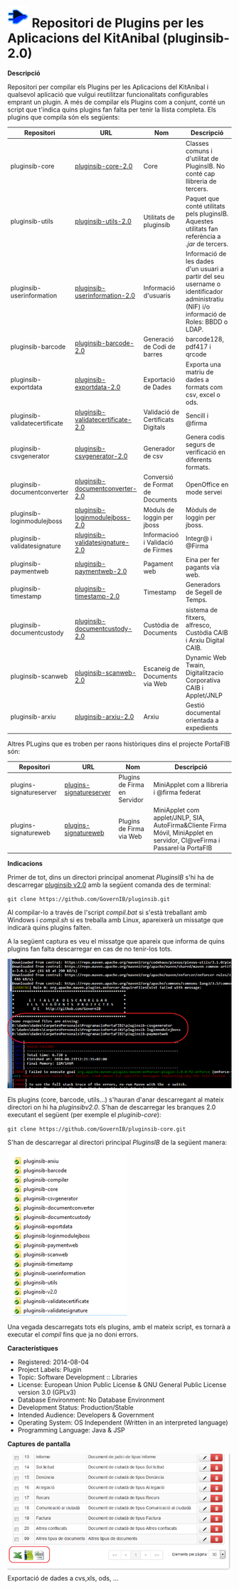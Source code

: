 

# ![Logo](https://github.com/GovernIB/maven/raw/binaris/pluginsib/projectinfo_Attachments/icon.jpg) Repositori de Plugins per les Aplicacions del KitAnibal  (pluginsib-2.0)

**Descripció**

Repositori per compilar els Plugins per les Aplicacions del KitAnibal i qualsevol aplicació que vulgui reutilitzar funcionalitats configurables emprant un plugin. A més de compilar els Plugins com a conjunt, conté un script que t'indica quins plugins fan falta per tenir la llista completa. Els plugins que compila són els següents:

Repositori | URL | Nom | Descripció
------------ | ------------- | ------------- | -------------
pluginsib-core | [pluginsib-core-2.0](https://github.com/GovernIB/pluginsib-core/tree/pluginsib-core-2.0) | Core | Classes comuns i d'utilitat de PluginsIB. No conté cap llibreria de tercers. 
pluginsib-utils | [pluginsib-utils-2.0](https://github.com/GovernIB/pluginsib-utils/tree/pluginsib-utils-2.0) | Utilitats de pluginsib | Paquet que conté utilitats pels pluginsIB. Aquestes utilitats fan referència a _.jar_ de tercers.
pluginsib-userinformation | [pluginsib-userinformation-2.0](https://github.com/GovernIB/pluginsib-userinformation/tree/pluginsib-userinformation-2.0) | Informació d'usuaris | Informació de les dades d'un usuari a partir del seu username o identificador administratiu (NIF) i/o informació de Roles: BBDD o LDAP.
pluginsib-barcode | [pluginsib-barcode-2.0](https://github.com/GovernIB/pluginsib-barcode/tree/pluginsib-barcode-2.0) |  Generació de Codi de barres | barcode128, pdf417 i qrcode
pluginsib-exportdata | [pluginsib-exportdata-2.0](https://github.com/GovernIB/pluginsib-exportdata/tree/pluginsib-exportdata-2.0) | Exportació de Dades | Exporta una matriu de dades a formats com csv, excel o ods.
pluginsib-validatecertificate | [pluginsib-validatecertificate-2.0](https://github.com/GovernIB/pluginsib-validatecertificate/tree/pluginsib-validatecertificate-2.0) | Validació de Certificats Digitals | Sencill i @firma
pluginsib-csvgenerator | [pluginsib-csvgenerator-2.0](https://github.com/GovernIB/pluginsib-csvgenerator/tree/pluginsib-csvgenerator-2.0) | Generador de csv | Genera codis segurs de verificació en diferents formats.
pluginsib-documentconverter | [pluginsib-documentconverter-2.0](https://github.com/GovernIB/pluginsib-documentconverter/tree/pluginsib-documentconverter-2.0) | Conversió de Format de Documents | OpenOffice en mode servei
pluginsib-loginmodulejboss | [pluginsib-loginmodulejboss-2.0](https://github.com/GovernIB/pluginsib-loginmodulejboss/tree/pluginsib-loginmodulejboss-2.0) | Mòduls de loggin per jboss | Mòduls de loggin per jboss.
pluginsib-validatesignature | [pluginsib-validatesignature-2.0](https://github.com/GovernIB/pluginsib-validatesignature/tree/pluginsib-validatesignature-2.0) |  Informacioó i Validació de Firmes | Integr@ i @Firma
pluginsib-paymentweb | [pluginsib-paymentweb-2.0](https://github.com/GovernIB/pluginsib-paymentweb/tree/pluginsib-paymentweb-2.0) | Pagament web | Eina per fer pagants vía web.
pluginsib-timestamp | [pluginsib-timestamp-2.0](https://github.com/GovernIB/pluginsib-timestamp/tree/pluginsib-timestamp-2.0) | Timestamp | Generadors de Segell de Temps.
pluginsib-documentcustody | [pluginsib-documentcustody-2.0](https://github.com/GovernIB/pluginsib-documentcustody/tree/pluginsib-documentcustody-2.0) | Custòdia de Documents | sistema de fitxers, alfresco, Custòdia CAIB i Arxiu Digital CAIB.
pluginsib-scanweb | [pluginsib-scanweb-2.0](https://github.com/GovernIB/pluginsib-scanweb/tree/pluginsib-scanweb-2.0) | Escaneig de Documents via Web | Dynamic Web Twain, Digitalitzacio Corporativa CAIB i Applet/JNLP
pluginsib-arxiu | [pluginsib-arxiu-2.0](https://github.com/GovernIB/pluginsib-arxiu/tree/pluginsib-arxiu-2.0) | Arxiu | Gestió documental orientada a expedients

Altres PLugins que es troben per raons històriques dins el projecte PortaFIB són:

   Repositori | URL | Nom | Descripció
------------ | ------------- | ------------- | -------------
plugins-signatureserver | [plugins-signatureserver](https://github.com/GovernIB/portafib/tree/portafib-2.0/plugins-signatureserver) | Plugins de Firma en Servidor | MiniApplet com a llibreria i @firma federat
plugins-signatureweb | [plugins-signatureweb](https://github.com/GovernIB/portafib/tree/portafib-2.0/plugins-signatureweb) | Plugins de Firma via Web | MiniApplet com applet/JNLP, SIA, AutoFirma&Cliente Firma Móvil, MiniApplet en servidor, Cl@veFirma i Passarel·la PortaFIB



**Indicacions**

Primer de tot, dins un directori principal anomenat _PluginsIB_ s'hi ha de descarregar [pluginsib v2.0](https://github.com/GovernIB/pluginsib/tree/pluginsib-2.0) amb la següent comanda des de terminal:

`git clone https://github.com/GovernIB/pluginsib.git`

Al compilar-lo a través de l'script _compil.bat_ si s'està treballant amb Windows i _compil.sh_ si es treballa amb Linux, apareixerà un missatge que indicarà quins plugins falten. 

A la següent captura es veu el missatge que apareix que informa de quins plugins fan falta descarregar en cas de no tenir-los tots. 

![captura plugins](https://github.com/GovernIB/pluginsib/blob/pluginsib-2.0/resources/captura.png)

Els plugins (core, barcode, utils...) s'hauran d'anar descarregant al mateix directori on hi ha _pluginsibv2.0_. S'han de descarregar les branques 2.0 executant el següent (per exemple el _pluginib-core_):

`git clone https://github.com/GovernIB/pluginsib-core.git`


S'han de descarregar al directori principal _PluginsIB_ de la següent manera:

![arbre](https://github.com/GovernIB/pluginsib/blob/pluginsib-2.0/resources/arbre.png)

Una vegada descarregats tots els plugins, amb el mateix script, es tornarà a executar el _compil_ fins que ja no doni errors. 



**Característiques**

* Registered: 2014-08-04
* Project Labels: Plugin 
* Topic: Software Development :: Libraries
* License:  European Union Public License &  GNU General Public License version 3.0 (GPLv3)
* Database Environment: No Database Environment
* Development Status: Production/Stable
* Intended Audience: Developers & Government
* Operating System: OS Independent (Written in an interpreted language)
* Programming Language: Java & JSP


**Captures de pantalla**

![Exportació de dades a cvs,xls, ods, ...](https://github.com/GovernIB/maven/raw/binaris/pluginsib/projectinfo_Attachments/screenshots/exportdata1.png)
<br/>Exportació de dades a cvs,xls, ods, ...
 



